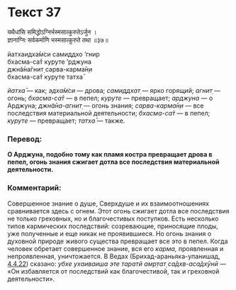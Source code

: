 # Текст 37

यथैधांसि समिद्धोऽग्निर्भस्मसात्कुरुतेऽर्जुन ।  
ज्ञानाग्निः सर्वकर्माणि भस्मसात्कुरुते तथा ॥३७॥

йатхаидха̄м̇си самиддхо ’гнир  
бхасма-са̄т куруте ’рджуна  
джн̃а̄на̄гнит̣ сарва-карма̄н̣и  
бхасма-са̄т куруте татха̄

_йатха̄_ — как; _эдха̄м̇си_ — дрова; _самиддхат̣_ — ярко горящий; _агнит̣_ — огонь; _бхасма-са̄т_ — в пепел; _куруте_ — превращает; _арджуна_ — о Арджуна; _джн̃а̄на-агнит̣_ — огонь знания; _сарва-карма̄н̣и_ — все последствия материальной деятельности; _бхасма-са̄т_ — в пепел; _куруте_ — превращает; _татха̄_ — также.

### Перевод:

**О Арджуна, подобно тому как пламя костра превращает дрова в пепел, огонь знания сжигает дотла все последствия материальной деятельности.**

### Комментарий:

Совершенное знание о душе, Сверхдуше и их взаимоотношениях сравнивается здесь с огнем. Этот огонь сжигает дотла все последствия не только греховных, но и благочестивых поступков. Есть несколько типов кармических последствий: созревающие, приносящие плоды, уже полученные и еще никак не проявившиеся. Но огонь знания о духовной природе живого существа превращает все это в пепел. Когда человек обретает совершенное знание, вся его _карма,_ проявленная и непроявленная, уничтожается. В Ведах (Брихад-араньяка-упанишад, [4.4.22](#)) сказано: _убхе ухаиваиша эте таратй амр̣тат̣ са̄дхв-аса̄дхӯнӣ_ — «Он избавляется от последствий как благочестивой, так и греховной деятельности».